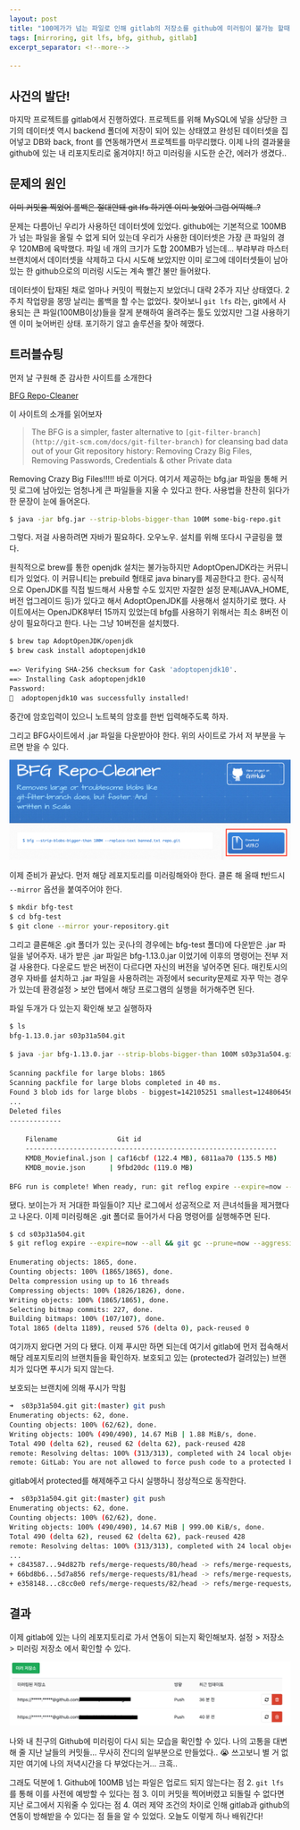 ```yaml
---
layout: post
title: "100메가가 넘는 파일로 인해 gitlab의 저장소를 github에 미러링이 불가능 할때"
tags: [mirroring, git lfs, bfg, github, gitlab]
excerpt_separator: <!--more-->

---
```


## 사건의 발단!

마지막 프로젝트를 gitlab에서 진행하였다. 프로젝트를 위해 MySQL에 넣을 상당한 크기의 데이터셋 역시 backend 폴더에 저장이 되어 있는 상태였고 완성된 데이터셋을 집어넣고 DB와 back, front 를 연동해가면서 프로젝트를 마무리했다. 이제 나의 결과물을 github에 있는 내 리포지토리로 옮겨야지! 하고 미러링을 시도한 순간, 에러가 생겼다..  

<!--more-->

## 문제의 원인

~~이미 커밋을 찍었어   롤백은 절대안돼   git lfs 하기엔 이미 늦었어   그럼 어떡해..?~~

문제는 다름아닌 우리가 사용하던 데이터셋에 있었다. github에는 기본적으로 100MB가 넘는 파일을 올릴 수 없게 되어 있는데 우리가 사용한 데이터셋은 가장 큰 파일의 경우 120MB에 육박했다. 파일 네 개의 크기가 도합 200MB가 넘는데... 부랴부랴 마스터 브랜치에서 데이터셋을 삭제하고 다시 시도해 보았지만 이미 로그에 데이터셋들이 남아있는 한 github으로의 미러링 시도는 계속 빨간 불만 들어왔다.

데이터셋이 탑재된 채로 얼마나 커밋이 찍혔는지 보았더니 대략 2주가 지난 상태였다. 2주치 작업량을 몽땅 날리는 롤백을 할 수는 없었다. 찾아보니 `git lfs` 라는, git에서 사용되는 큰 파일(100MB이상)들을 잘게 분해하여 올려주는 툴도 있었지만 그걸 사용하기엔 이미 늦어버린 상태. 포기하기 않고 솔루션을 찾아 헤맸다.

## 트러블슈팅

먼저 날 구원해 준 감사한 사이트를 소개한다

[BFG Repo-Cleaner](https://rtyley.github.io/bfg-repo-cleaner/)

이 사이트의 소개를 읽어보자

> The BFG is a simpler, faster alternative to `[git-filter-branch](http://git-scm.com/docs/git-filter-branch)` for cleansing bad data out of your Git repository history: Removing Crazy Big Files, Removing Passwords, Credentials & other Private data

Removing Crazy Big Files!!!!! 바로 이거다. 여기서 제공하는 bfg.jar 파일을 통해 커밋 로그에 남아있는 엄청나게 큰 파일들을 지울 수 있다고 한다. 사용법을 찬찬히 읽다가 한 문장이 눈에 들어온다.

```bash
$ java -jar bfg.jar --strip-blobs-bigger-than 100M some-big-repo.git
```

그렇다. 저걸 사용하려면 자바가 필요하다. 오우노우. 설치를 위해 또다시 구글링을 했다.

원칙적으로 brew를 통한 openjdk 설치는 불가능하지만 AdoptOpenJDK라는 커뮤니티가 있었다. 이 커뮤니티는 prebuild 형태로 java binary를 제공한다고 한다. 공식적으로 OpenJDK를 직접 빌드해서 사용할 수도 있지만 자잘한 설정 문제(JAVA_HOME, 버전 업그레이드 등)가 있다고 해서 AdoptOpenJDK를 사용해서 설치하기로 했다. 사이트에서는 OpenJDK8부터 15까지 있었는데 bfg를 사용하기 위해서는 최소 8버전 이상이 필요하다고 한다. 나는 그냥 10버전을 설치했다.

```bash
$ brew tap AdoptOpenJDK/openjdk
$ brew cask install adoptopenjdk10

==> Verifying SHA-256 checksum for Cask 'adoptopenjdk10'.
==> Installing Cask adoptopenjdk10
Password:
🍺  adoptopenjdk10 was successfully installed!
```

중간에 암호입력이 있으니 노트북의 암호를 한번 입력해주도록 하자.

그리고 BFG사이트에서 .jar 파일을 다운받아야 한다. 위의 사이트로 가서 저 부분을 누르면 받을 수 있다.

![img/Screen_Shot_2020-11-26_at_9.18.11_PM.png](/assets/img/posts/2020-11-26-mirroring-failed-due-to-large-file/Screen_Shot_2020-11-26_at_9.18.11_PM.png)

이제 준비가 끝났다. 먼저 해당 레포지토리를 미러링해와야 한다. 클론 해 올때 ❗반드시 `--mirror` 옵션을 붙여주어야 한다.

```bash
$ mkdir bfg-test
$ cd bfg-test
$ git clone --mirror your-repository.git
```

그리고 클론해온 .git 폴더가 있는 곳(나의 경우에는 bfg-test 폴더)에 다운받은 .jar 파일을 넣어주자. 내가 받은 .jar 파일은 bfg-1.13.0.jar 이었기에 이후의 명령어는 전부 저걸 사용한다. 다운로드 받은 버전이 다르다면 자신의 버전을 넣어주면 된다. 매킨토시의 경우 자바를 설치하고 .jar 파일을 사용하려는 과정에서 security문제로 자꾸 막는 경우가 있는데 환경설정 > 보안 탭에서 해당 프로그램의 실행을 허가해주면 된다. 

파일 두개가 다 있는지 확인해 보고 실행하자

```bash
$ ls
bfg-1.13.0.jar s03p31a504.git

$ java -jar bfg-1.13.0.jar --strip-blobs-bigger-than 100M s03p31a504.git

Scanning packfile for large blobs: 1865
Scanning packfile for large blobs completed in 40 ms.
Found 3 blob ids for large blobs - biggest=142105251 smallest=124806456...
...
Deleted files
-------------

	Filename               Git id
	---------------------------------------------------------------
	KMDB_Moviefinal.json | caf16cbf (122.4 MB), 6811aa70 (135.5 MB)
	KMDB_movie.json      | 9fbd20dc (119.0 MB)

BFG run is complete! When ready, run: git reflog expire --expire=now --all && git gc --prune=now --aggressive
```

됐다. 보이는가 저 거대한 파일들이? 지난 로그에서 성공적으로 저 큰녀석들을 제거했다고 나온다. 이제 미러링해온 .git 폴더로 들어가서 다음 명령어를 실행해주면 된다.

```bash
$ cd s03p31a504.git
$ git reflog expire --expire=now --all && git gc --prune=now --aggressive

Enumerating objects: 1865, done.
Counting objects: 100% (1865/1865), done.
Delta compression using up to 16 threads
Compressing objects: 100% (1826/1826), done.
Writing objects: 100% (1865/1865), done.
Selecting bitmap commits: 227, done.
Building bitmaps: 100% (107/107), done.
Total 1865 (delta 1189), reused 576 (delta 0), pack-reused 0
```

여기까지 왔다면 거의 다 됐다. 이제 푸시만 하면 되는데 여기서 gitlab에 먼저 접속해서 해당 레포지토리의 브랜치들을 확인하자. 보호되고 있는 (protected가 걸려있는) 브랜치가 있다면 푸시가 되지 않는다. 

보호되는 브랜치에 의해 푸시가 막힘

```bash
➜  s03p31a504.git git:(master) git push
Enumerating objects: 62, done.
Counting objects: 100% (62/62), done.
Writing objects: 100% (490/490), 14.67 MiB | 1.88 MiB/s, done.
Total 490 (delta 62), reused 62 (delta 62), pack-reused 428
remote: Resolving deltas: 100% (313/313), completed with 24 local objects.
remote: GitLab: You are not allowed to force push code to a protected branch on this project.
```

gitlab에서 protected를 해제해주고 다시 실행하니 정상적으로 동작한다.

```bash
➜  s03p31a504.git git:(master) git push
Enumerating objects: 62, done.
Counting objects: 100% (62/62), done.
Writing objects: 100% (490/490), 14.67 MiB | 999.00 KiB/s, done.
Total 490 (delta 62), reused 62 (delta 62), pack-reused 428
remote: Resolving deltas: 100% (313/313), completed with 24 local objects.
...
+ c843587...94d827b refs/merge-requests/80/head -> refs/merge-requests/80/head (forced update)
+ 66bd8b6...5d7a856 refs/merge-requests/81/head -> refs/merge-requests/81/head (forced update)
+ e358148...c8cc0e0 refs/merge-requests/82/head -> refs/merge-requests/82/head (forced update)
```

## 결과

이제 gitlab에 있는 나의 레포지토리로 가서 연동이 되는지 확인해보자. 설정 > 저장소 > 미러링 저장소 에서 확인할 수 있다. 

![img/Screen_Shot_2020-11-26_at_9.32.19_PM.png](/assets/img/posts/2020-11-26-mirroring-failed-due-to-large-file/Screen_Shot_2020-11-26_at_9.32.19_PM.png)

나와 내 친구의 Github에 미러링이 다시 되는 모습을 확인할 수 있다. 나의 고통을 대변해 줄 지난 날들의 커밋들... 무사히 잔디의 일부분으로 만들었다.. 😭 쓰고보니 별 거 없지만 여기에 나의 저녁시간을 다 부었다는거... 크흑..

그래도 덕분에 1. Github에 100MB 넘는 파일은 업로드 되지 않는다는 점 2. `git lfs` 를 통해 이를 사전에 예방할 수 있다는 점 3. 이미 커밋을 찍어버렸고 되돌릴 수 없다면 지난 로그에서 지워줄 수 있다는 점 4. 여러 제약 조건의 차이로 인해 gitlab과 github의 연동이 방해받을 수 있다는 점 들을 알 수 있었다. 오늘도 이렇게 하나 배워간다!